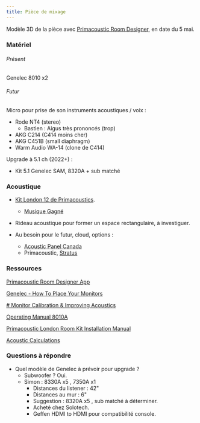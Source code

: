 ```yaml
---
title: Pièce de mixage
---
```


Modèle 3D de la pièce avec [Primacoustic Room Designer](https://app.primacoustic.com/app/index.html?preview=d51894bb-67d4-4697-9d02-b39a4894b6cf), en date du 5 mai.

### Matériel
###### Présent
Genelec 8010 x2

###### Futur

Micro pour prise de son instruments acoustiques / voix :
* Rode NT4 (stereo)
	*  Bastien : Aigus très prononcés (trop)
*  AKG C214 (C414 moins cher) 
*  AKG C451B (small diaphragm)
*  Warm Audio WA-14 (clone de C414)

Upgrade à 5.1 ch (2022+) :
* Kit 5.1 Genelec SAM, 8320A + sub matché


### Acoustique
* [Kit London 12 de Primacoustics](https://www.primacoustic.com/london-12/).
	* [Musique Gagné](https://www.musiquegagne.com/z900-0120-00)

* Rideau acoustique pour former un espace rectangulaire, à investiguer.

* Au besoin pour le futur, cloud, options :
	* [Acoustic Panel Canada](https://www.acousticpanelscanada.com/collections/ceiling-panels)
	* Primacoustic, [Stratus](https://www.primacoustic.com/stratus/)



### Ressources

[Primacoustic Room Designer App](https://app.primacoustic.com/) <br>

[Genelec - How To Place Your Monitors](https://www.genelec.com/monitor-placement)

[# Monitor Calibration & Improving Acoustics](https://www.genelec.com/calibration-acoustics)

[Operating Manual 8010A](https://assets.ctfassets.net/4zjnzn055a4v/6swU8bYcg0YW4qGqCSq6Yc/fe3d79a7e3a1a2a602d6d852d0d5aead/8010a_opman.pdf)

[Primacoustic London Room Kit Installation Manual](https://www.primacoustic.com/wp-content/uploads/London-Room-Kit-Manual-2020.pdf)

[Acoustic Calculations](http://www.mh-audio.nl/Acoustics.html#top)

### Questions à répondre
* Quel modèle de Genelec à prévoir pour upgrade ?
	* Subwoofer ? Oui.
	* Simon : 8330A x5 , 7350A x1
		* Distances du listener : 42"
		* Distances au mur : 6"
		* Suggestion : 8320A x5 , sub matché à déterminer.
		* Acheté chez Solotech.
		* Geffen HDMI to HDMI pour compatibilité console.